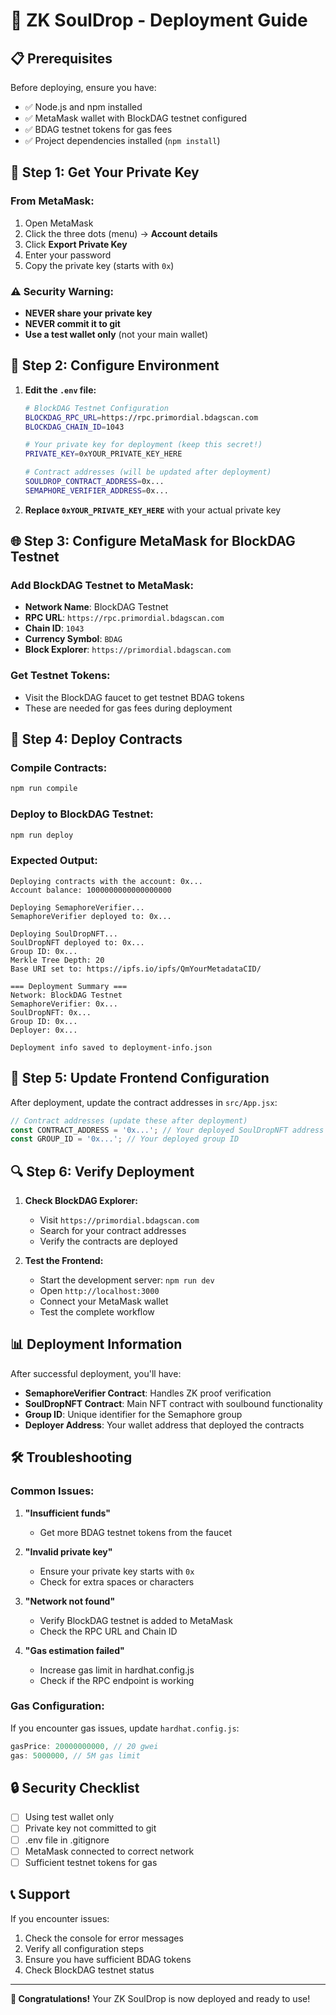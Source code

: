 # 🚀 ZK SoulDrop - Deployment Guide

## 📋 **Prerequisites**

Before deploying, ensure you have:
- ✅ Node.js and npm installed
- ✅ MetaMask wallet with BlockDAG testnet configured
- ✅ BDAG testnet tokens for gas fees
- ✅ Project dependencies installed (`npm install`)

## 🔑 **Step 1: Get Your Private Key**

### **From MetaMask:**
1. Open MetaMask
2. Click the three dots (menu) → **Account details**
3. Click **Export Private Key**
4. Enter your password
5. Copy the private key (starts with `0x`)

### **⚠️ Security Warning:**
- **NEVER share your private key**
- **NEVER commit it to git**
- **Use a test wallet only** (not your main wallet)

## 🔧 **Step 2: Configure Environment**

1. **Edit the `.env` file:**
   ```bash
   # BlockDAG Testnet Configuration
   BLOCKDAG_RPC_URL=https://rpc.primordial.bdagscan.com
   BLOCKDAG_CHAIN_ID=1043
   
   # Your private key for deployment (keep this secret!)
   PRIVATE_KEY=0xYOUR_PRIVATE_KEY_HERE
   
   # Contract addresses (will be updated after deployment)
   SOULDROP_CONTRACT_ADDRESS=0x...
   SEMAPHORE_VERIFIER_ADDRESS=0x...
   ```

2. **Replace `0xYOUR_PRIVATE_KEY_HERE`** with your actual private key

## 🌐 **Step 3: Configure MetaMask for BlockDAG Testnet**

### **Add BlockDAG Testnet to MetaMask:**
- **Network Name**: BlockDAG Testnet
- **RPC URL**: `https://rpc.primordial.bdagscan.com`
- **Chain ID**: `1043`
- **Currency Symbol**: `BDAG`
- **Block Explorer**: `https://primordial.bdagscan.com`

### **Get Testnet Tokens:**
- Visit the BlockDAG faucet to get testnet BDAG tokens
- These are needed for gas fees during deployment

## 🚀 **Step 4: Deploy Contracts**

### **Compile Contracts:**
```bash
npm run compile
```

### **Deploy to BlockDAG Testnet:**
```bash
npm run deploy
```

### **Expected Output:**
```
Deploying contracts with the account: 0x...
Account balance: 1000000000000000000

Deploying SemaphoreVerifier...
SemaphoreVerifier deployed to: 0x...

Deploying SoulDropNFT...
SoulDropNFT deployed to: 0x...
Group ID: 0x...
Merkle Tree Depth: 20
Base URI set to: https://ipfs.io/ipfs/QmYourMetadataCID/

=== Deployment Summary ===
Network: BlockDAG Testnet
SemaphoreVerifier: 0x...
SoulDropNFT: 0x...
Group ID: 0x...
Deployer: 0x...

Deployment info saved to deployment-info.json
```

## 📝 **Step 5: Update Frontend Configuration**

After deployment, update the contract addresses in `src/App.jsx`:

```javascript
// Contract addresses (update these after deployment)
const CONTRACT_ADDRESS = '0x...'; // Your deployed SoulDropNFT address
const GROUP_ID = '0x...'; // Your deployed group ID
```

## 🔍 **Step 6: Verify Deployment**

1. **Check BlockDAG Explorer:**
   - Visit `https://primordial.bdagscan.com`
   - Search for your contract addresses
   - Verify the contracts are deployed

2. **Test the Frontend:**
   - Start the development server: `npm run dev`
   - Open `http://localhost:3000`
   - Connect your MetaMask wallet
   - Test the complete workflow

## 📊 **Deployment Information**

After successful deployment, you'll have:

- **SemaphoreVerifier Contract**: Handles ZK proof verification
- **SoulDropNFT Contract**: Main NFT contract with soulbound functionality
- **Group ID**: Unique identifier for the Semaphore group
- **Deployer Address**: Your wallet address that deployed the contracts

## 🛠️ **Troubleshooting**

### **Common Issues:**

1. **"Insufficient funds"**
   - Get more BDAG testnet tokens from the faucet

2. **"Invalid private key"**
   - Ensure your private key starts with `0x`
   - Check for extra spaces or characters

3. **"Network not found"**
   - Verify BlockDAG testnet is added to MetaMask
   - Check the RPC URL and Chain ID

4. **"Gas estimation failed"**
   - Increase gas limit in hardhat.config.js
   - Check if the RPC endpoint is working

### **Gas Configuration:**
If you encounter gas issues, update `hardhat.config.js`:
```javascript
gasPrice: 20000000000, // 20 gwei
gas: 5000000, // 5M gas limit
```

## 🔒 **Security Checklist**

- [ ] Using test wallet only
- [ ] Private key not committed to git
- [ ] .env file in .gitignore
- [ ] MetaMask connected to correct network
- [ ] Sufficient testnet tokens for gas

## 📞 **Support**

If you encounter issues:
1. Check the console for error messages
2. Verify all configuration steps
3. Ensure you have sufficient BDAG tokens
4. Check BlockDAG testnet status

---

**🎉 Congratulations!** Your ZK SoulDrop is now deployed and ready to use! 